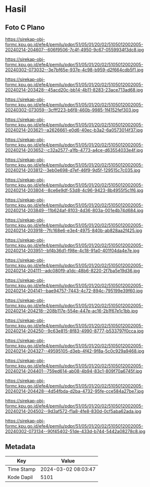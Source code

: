 # Hasil

## Foto C Plano

https://sirekap-obj-formc.kpu.go.id/efe4/pemilu/pdpr/51/05/01/20/02/5105012002005-20240214-204607--606f9506-7c4f-4950-9c67-0559934f3dc8.jpg

https://sirekap-obj-formc.kpu.go.id/efe4/pemilu/pdpr/51/05/01/20/02/5105012002005-20240302-073032--3e7bf65e-937e-4c98-b959-d2f664cdb5f1.jpg

https://sirekap-obj-formc.kpu.go.id/efe4/pemilu/pdpr/51/05/01/20/02/5105012002005-20240214-203428--45acd20c-bb14-4b11-8283-23ace713ad68.jpg

https://sirekap-obj-formc.kpu.go.id/efe4/pemilu/pdpr/51/05/01/20/02/5105012002005-20240302-073059--3cfff223-b6f8-460b-9985-1f4152fef303.jpg

https://sirekap-obj-formc.kpu.go.id/efe4/pemilu/pdpr/51/05/01/20/02/5105012002005-20240214-203621--a2626661-e0d6-40ec-b3a2-6a0573014f37.jpg

https://sirekap-obj-formc.kpu.go.id/efe4/pemilu/pdpr/51/05/01/20/02/5105012002005-20240214-203652--c32a2577-a1fb-4773-a4ce-d63554033e4f.jpg

https://sirekap-obj-formc.kpu.go.id/efe4/pemilu/pdpr/51/05/01/20/02/5105012002005-20240214-203812--3eb0e698-d7ef-46f9-9d5f-129515c7c035.jpg

https://sirekap-obj-formc.kpu.go.id/efe4/pemilu/pdpr/51/05/01/20/02/5105012002005-20240214-203804--8ce6e9df-53d8-4c96-9423-8b4955f5c1f6.jpg

https://sirekap-obj-formc.kpu.go.id/efe4/pemilu/pdpr/51/05/01/20/02/5105012002005-20240214-203849--11b624af-8103-4d36-803a-001e4b74d684.jpg

https://sirekap-obj-formc.kpu.go.id/efe4/pemilu/pdpr/51/05/01/20/02/5105012002005-20240214-203918--7fc168e6-e3e4-4975-840b-ab828aa2f425.jpg

https://sirekap-obj-formc.kpu.go.id/efe4/pemilu/pdpr/51/05/01/20/02/5105012002005-20240214-203951--bf4b36d1-f98e-4c18-91a0-401f04da4e7e.jpg

https://sirekap-obj-formc.kpu.go.id/efe4/pemilu/pdpr/51/05/01/20/02/5105012002005-20240214-204111--adc080f9-a1dc-48b6-8220-2f7ba5e19d36.jpg

https://sirekap-obj-formc.kpu.go.id/efe4/pemilu/pdpr/51/05/01/20/02/5105012002005-20240214-204141--bae94757-7443-4c72-894c-795199e39f60.jpg

https://sirekap-obj-formc.kpu.go.id/efe4/pemilu/pdpr/51/05/01/20/02/5105012002005-20240214-204218--208b117e-554e-447e-ac16-2b1f67e1c1bb.jpg

https://sirekap-obj-formc.kpu.go.id/efe4/pemilu/pdpr/51/05/01/20/02/5105012002005-20240214-204250--9c63e815-8f83-4990-8777-b533797f0cca.jpg

https://sirekap-obj-formc.kpu.go.id/efe4/pemilu/pdpr/51/05/01/20/02/5105012002005-20240214-204327--49595105-d3eb-4f42-9f8a-5c0c929a9468.jpg

https://sirekap-obj-formc.kpu.go.id/efe4/pemilu/pdpr/51/05/01/20/02/5105012002005-20240214-204401--759ed614-ab08-4b94-83c1-809f70a6745f.jpg

https://sirekap-obj-formc.kpu.go.id/efe4/pemilu/pdpr/51/05/01/20/02/5105012002005-20240214-204428--4d54fbda-d2ba-4732-95fe-cce584a27be7.jpg

https://sirekap-obj-formc.kpu.go.id/efe4/pemilu/pdpr/51/05/01/20/02/5105012002005-20240214-204502--9d3af572-f1a8-4fe8-830d-0cf5aba62ada.jpg

https://sirekap-obj-formc.kpu.go.id/efe4/pemilu/pdpr/51/05/01/20/02/5105012002005-20240302-073134--90f45402-51de-433d-b744-5442a08278c8.jpg


## Metadata

| Key        | Value               |
| ---------- | ------------------- |
| Time Stamp | 2024-03-02 08:03:47 |
| Kode Dapil | 5101                |



